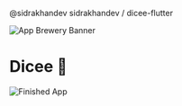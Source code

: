 
 
@sidrakhandev 
sidrakhandev
/
dicee-flutter



![App Brewery Banner](https://github.com/londonappbrewery/Images/blob/master/AppBreweryBanner.png)

# Dicee 🎲


![Finished App](https://github.com/londonappbrewery/Images/blob/master/dicee-demo.gif)

